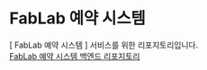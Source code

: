 # FabLab 예약 시스템
[ FabLab 예약 시스템 ] 서비스를 위한 리포지토리입니다.  
[FabLab 예약 시스템 백엔드 리포지토리](https://github.com/Vactor0911/fablab-booking-system-server)
